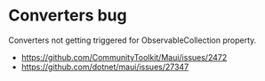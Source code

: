 # Converters bug
Converters not getting triggered for ObservableCollection property. 
- https://github.com/CommunityToolkit/Maui/issues/2472
- https://github.com/dotnet/maui/issues/27347
